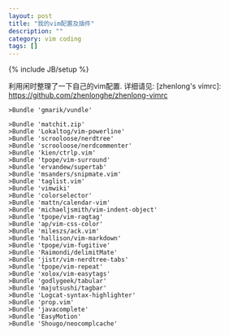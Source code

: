 ```yaml
---
layout: post
title: "我的vim配置及插件"
description: ""
category: vim coding
tags: []
---
```

{% include JB/setup %}

利用闲时整理了一下自己的vim配置.
详细请见: [zhenlong's vimrc]: https://github.com/zhenlonghe/zhenlong-vimrc


    >Bundle 'gmarik/vundle'
    
    >Bundle 'matchit.zip'
    >Bundle 'Lokaltog/vim-powerline'
    >Bundle 'scrooloose/nerdtree'
    >Bundle 'scrooloose/nerdcommenter'
    >Bundle 'kien/ctrlp.vim'
    >Bundle 'tpope/vim-surround'
    >Bundle 'ervandew/supertab'
    >Bundle 'msanders/snipmate.vim'
    >Bundle 'taglist.vim'
    >Bundle 'vimwiki'
    >Bundle 'colorselector'
    >Bundle 'mattn/calendar-vim'
    >Bundle 'michaeljsmith/vim-indent-object'
    >Bundle 'tpope/vim-ragtag'
    >Bundle 'ap/vim-css-color'
    >Bundle 'mileszs/ack.vim'
    >Bundle 'hallison/vim-markdown'
    >Bundle 'tpope/vim-fugitive'
    >Bundle 'Raimondi/delimitMate'
    >Bundle 'jistr/vim-nerdtree-tabs'
    >Bundle 'tpope/vim-repeat'
    >Bundle 'xolox/vim-easytags'
    >Bundle 'godlygeek/tabular'
    >Bundle 'majutsushi/tagbar'
    >Bundle 'Logcat-syntax-highlighter'
    >Bundle 'prop.vim'
    >Bundle 'javacomplete'
    >Bundle 'EasyMotion'
    >Bundle 'Shougo/neocomplcache'
